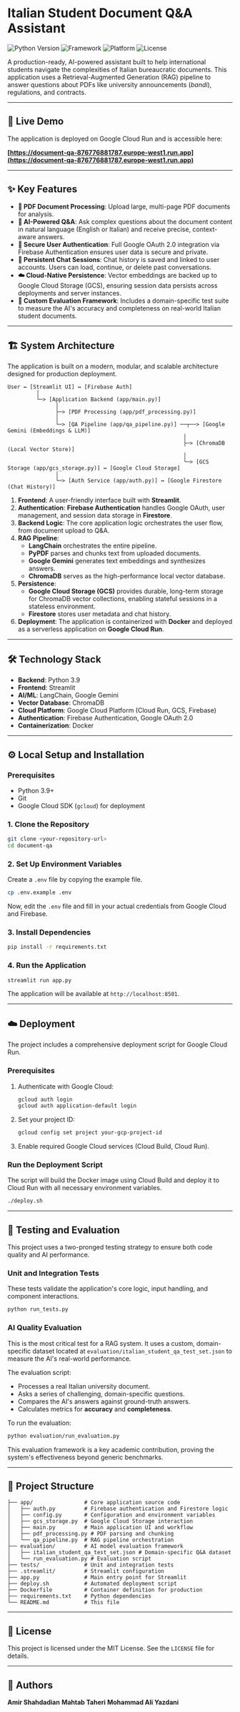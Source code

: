 # Italian Student Document Q&A Assistant

![Python Version](https://img.shields.io/badge/python-3.9-blue.svg)
![Framework](https://img.shields.io/badge/framework-Streamlit-red.svg)
![Platform](https://img.shields.io/badge/platform-Google_Cloud-orange.svg)
![License](https://img.shields.io/badge/license-MIT-green.svg)

A production-ready, AI-powered assistant built to help international students navigate the complexities of Italian bureaucratic documents. This application uses a Retrieval-Augmented Generation (RAG) pipeline to answer questions about PDFs like university announcements (*bandi*), regulations, and contracts.

---

## 🚀 Live Demo

The application is deployed on Google Cloud Run and is accessible here:

**[https://document-qa-876776881787.europe-west1.run.app](https://document-qa-876776881787.europe-west1.run.app)**

---

## ✨ Key Features

-   **📄 PDF Document Processing**: Upload large, multi-page PDF documents for analysis.
-   **🤖 AI-Powered Q&A**: Ask complex questions about the document content in natural language (English or Italian) and receive precise, context-aware answers.
-   **🔐 Secure User Authentication**: Full Google OAuth 2.0 integration via Firebase Authentication ensures user data is secure and private.
-   **💬 Persistent Chat Sessions**: Chat history is saved and linked to user accounts. Users can load, continue, or delete past conversations.
-   **☁️ Cloud-Native Persistence**: Vector embeddings are backed up to Google Cloud Storage (GCS), ensuring session data persists across deployments and server instances.
-   **🔬 Custom Evaluation Framework**: Includes a domain-specific test suite to measure the AI's accuracy and completeness on real-world Italian student documents.

---

## 🏗️ System Architecture

The application is built on a modern, modular, and scalable architecture designed for production deployment.

```
User ↔ [Streamlit UI] ↔ [Firebase Auth]
         │
         └─> [Application Backend (app/main.py)]
               │
               ├─> [PDF Processing (app/pdf_processing.py)]
               │
               └─> [QA Pipeline (app/qa_pipeline.py)] ──┬──> [Google Gemini (Embeddings & LLM)]
                                                       │
                                                       ├─> [ChromaDB (Local Vector Store)]
                                                       │
                                                       └─> [GCS Storage (app/gcs_storage.py)] ↔ [Google Cloud Storage]
               │
               └─> [Auth Service (app/auth.py)] ↔ [Google Firestore (Chat History)]
```

1.  **Frontend**: A user-friendly interface built with **Streamlit**.
2.  **Authentication**: **Firebase Authentication** handles Google OAuth, user management, and session data storage in **Firestore**.
3.  **Backend Logic**: The core application logic orchestrates the user flow, from document upload to Q&A.
4.  **RAG Pipeline**:
    -   **LangChain** orchestrates the entire pipeline.
    -   **PyPDF** parses and chunks text from uploaded documents.
    -   **Google Gemini** generates text embeddings and synthesizes answers.
    -   **ChromaDB** serves as the high-performance local vector database.
5.  **Persistence**:
    -   **Google Cloud Storage (GCS)** provides durable, long-term storage for ChromaDB vector collections, enabling stateful sessions in a stateless environment.
    -   **Firestore** stores user metadata and chat history.
6.  **Deployment**: The application is containerized with **Docker** and deployed as a serverless application on **Google Cloud Run**.

---

## 🛠️ Technology Stack

-   **Backend**: Python 3.9
-   **Frontend**: Streamlit
-   **AI/ML**: LangChain, Google Gemini
-   **Vector Database**: ChromaDB
-   **Cloud Platform**: Google Cloud Platform (Cloud Run, GCS, Firebase)
-   **Authentication**: Firebase Authentication, Google OAuth 2.0
-   **Containerization**: Docker

---

## ⚙️ Local Setup and Installation

### Prerequisites

-   Python 3.9+
-   Git
-   Google Cloud SDK (`gcloud`) for deployment

### 1. Clone the Repository

```bash
git clone <your-repository-url>
cd document-qa
```

### 2. Set Up Environment Variables

Create a `.env` file by copying the example file.

```bash
cp .env.example .env
```

Now, edit the `.env` file and fill in your actual credentials from Google Cloud and Firebase.

### 3. Install Dependencies

```bash
pip install -r requirements.txt
```

### 4. Run the Application

```bash
streamlit run app.py
```

The application will be available at `http://localhost:8501`.

---

## ☁️ Deployment

The project includes a comprehensive deployment script for Google Cloud Run.

### Prerequisites

1.  Authenticate with Google Cloud:
    ```bash
    gcloud auth login
    gcloud auth application-default login
    ```
2.  Set your project ID:
    ```bash
    gcloud config set project your-gcp-project-id
    ```
3.  Enable required Google Cloud services (Cloud Build, Cloud Run).

### Run the Deployment Script

The script will build the Docker image using Cloud Build and deploy it to Cloud Run with all necessary environment variables.

```bash
./deploy.sh
```

---

## 🧪 Testing and Evaluation

This project uses a two-pronged testing strategy to ensure both code quality and AI performance.

### Unit and Integration Tests

These tests validate the application's core logic, input handling, and component interactions.

```bash
python run_tests.py
```

### AI Quality Evaluation

This is the most critical test for a RAG system. It uses a custom, domain-specific dataset located at `evaluation/italian_student_qa_test_set.json` to measure the AI's real-world performance.

The evaluation script:
-   Processes a real Italian university document.
-   Asks a series of challenging, domain-specific questions.
-   Compares the AI's answers against ground-truth answers.
-   Calculates metrics for **accuracy** and **completeness**.

To run the evaluation:

```bash
python evaluation/run_evaluation.py
```

This evaluation framework is a key academic contribution, proving the system's effectiveness beyond generic benchmarks.

---

## 📁 Project Structure

```
├── app/                # Core application source code
│   ├── auth.py         # Firebase authentication and Firestore logic
│   ├── config.py       # Configuration and environment variables
│   ├── gcs_storage.py  # Google Cloud Storage interaction
│   ├── main.py         # Main application UI and workflow
│   ├── pdf_processing.py # PDF parsing and chunking
│   └── qa_pipeline.py  # RAG pipeline orchestration
├── evaluation/         # AI model evaluation framework
│   ├── italian_student_qa_test_set.json # Domain-specific Q&A dataset
│   └── run_evaluation.py # Evaluation script
├── tests/              # Unit and integration tests
├── .streamlit/         # Streamlit configuration
├── app.py              # Main entry point for Streamlit
├── deploy.sh           # Automated deployment script
├── Dockerfile          # Container definition for production
├── requirements.txt    # Python dependencies
└── README.md           # This file
```

---

## 📄 License

This project is licensed under the MIT License. See the `LICENSE` file for details.

---

## 👤 Authors

**Amir Shahdadian**
**Mahtab Taheri**
**Mohammad Ali Yazdani**

